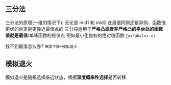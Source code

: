 ## 三分法

三分法的原理(一维的情况下):
无论是 mid1 和 mid2 在最值同侧还是异侧，函数值更优的肯定是更靠近最值点的
三分只适用于**严格凸或者非严格凸的平台处的函数值就是最值**/单峰函数的极值点
例如最小化加权的绝对值函数 `∑ai*abs(xi-x)`

找不到最值怎么办?
`梯度下降+模拟退火`

## 模拟退火

模拟退火是随机选择临近状态，根据**温度概率性选择**是否转移
